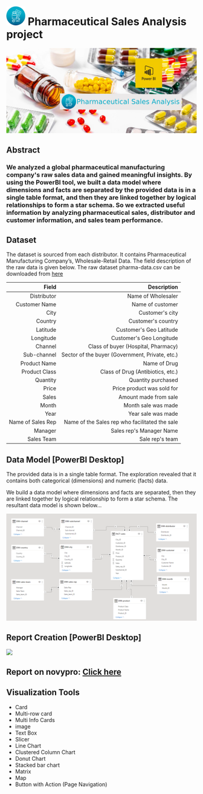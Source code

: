 # <img src="./Pharmaceutical Sales.png" width='50'> Pharmaceutical Sales Analysis project
![Hospital.png](./img/pharmaceutical-photo-pills.png)

## Abstract
### We analyzed a global pharmaceutical manufacturing company's raw sales data and gained meaningful insights. By using the PowerBI tool, we built a data model where dimensions and facts are separated by the provided data is in a single table format, and then they are linked together by logical relationships to form a star schema. So we extracted useful information by analyzing pharmaceutical sales, distributor and customer information, and sales team performance.

## Dataset
The dataset is sourced from each distributor. It contains Pharmaceutical Manufacturing Company’s, Wholesale-Retail Data. The field description of the raw data is given below. The raw dataset pharma-data.csv can be downloaded from [here](https://drive.google.com/file/d/1npKF_C2tG5psY-at4wvpEgh6T-7KHxEZ/view?usp=share_link)

|Field|Description|
|-:|-:|
|Distributor|Name of Wholesaler|
|Customer Name|Name of customer|
|City|Customer's city|
|Country|Customer's country|
|Latitude|Customer's Geo Latitude|
|Longitude|Customer's Geo Longitude|
|Channel|Class of buyer (Hospital, Pharmacy)|
|Sub-channel|Sector of the buyer (Government, Private, etc.)|
|Product Name|Name of Drug|
|Product Class|Class of Drug (Antibiotics, etc.)|
|Quantity|Quantity purchased|
|Price|Price product was sold for|
|Sales|Amount made from sale|
|Month|Month sale was made|
|Year|Year sale was made|
|Name of Sales Rep|Name of the Sales rep who facilitated the sale|
|Manager|Sales rep's Manager Name|
|Sales Team|Sale rep's team|


## Data Model [PowerBI Desktop]
The provided data is in a single table format. The exploration revealed that it contains both categorical (dimensions) and numeric (facts) data.

We build a data model where dimensions and facts are separated, then they are linked together by logical relationship to form a star schema. The resultant data model is shown below...

![Data-Model-img](./img/data-model-pharmaceutical-sales-analysis.png)

## Report Creation [PowerBI Desktop]
![](./img/Pharmaceutical%20Sales%20Analysis.gif)

## Report on novypro: [Click here](https://www.novypro.com/project/pharmaceutical-sales-analysis)

## Visualization Tools
- Card
- Multi-row card
- Multi Info Cards
- image
- Text Box
- Slicer
- Line Chart
- Clustered Column Chart
- Donut Chart
- Stacked bar chart
- Matrix
- Map
- Button with Action (Page Navigation)



